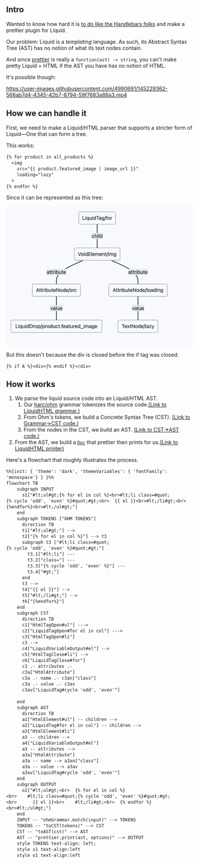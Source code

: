 ## Intro

Wanted to know how hard it is [to do like the Handlebars folks](https://prettier.io/blog/2021/05/09/2.3.0.html#:~:text=The%20feature%20is,under%20the%20hood.) and make a prettier plugin for Liquid.

Our problem: Liquid is a _templating_ language. As such, its Abstract Syntax Tree (AST) has no notion of what its text nodes contain.

And since [prettier](https://prettier.io/) is really a `function(ast) -> string`, you can't make pretty Liquid + HTML if the AST you have has no notion of HTML.

It's possible though:

https://user-images.githubusercontent.com/4990691/145229362-568ab7d4-4345-42b7-8794-59f7683a88a3.mp4

## How we can handle it

First, we need to make a Liquid/HTML parser that supports a stricter form of Liquid—One that can form a tree.

This works:

```liquid
{% for product in all_products %}
  <img
    src="{{ product.featured_image | image_url }}"
    loading="lazy"
  >
{% endfor %}
```

Since it can be represented as this tree:

![docs/liquid-html-tree.png](docs/liquid-html-tree.png)

But this doesn't because the div is closed before the if tag was closed:

```liquid
{% if A %}<div>{% endif %}</div>
```

## How it works

1. We parse the liquid source code into an Liquid/HTML AST.
   1. Our [harc/ohm](https://github.com/harc/ohm) grammar tokenizes the source code.[(Link to LiquidHTML grammar.)](grammar/liquid-html.ohm)
   2. From Ohm's tokens, we build a Concrete Syntax Tree (CST). [(Link to Grammar->CST code.)](src/parsers/cst.ts)
   3. From the nodes in the CST, we build an AST. [(Link to CST->AST code.)](src/parsers/ast.ts)
2. From the AST, we build a [`Doc`](https://github.com/prettier/prettier/blob/main/commands.md#prettiers-intermediate-representation-doc) that prettier then prints for us.[(Link to LiquidHTML printer)](src/printers/printer-liquid-html.ts)

Here's a flowchart that roughly illustrates the process.

```mermaid
%%{init: { 'theme': 'dark', 'themeVariables': { 'fontFamily': 'monospace'} } }%%
flowchart TB
    subgraph INPUT
      s1["#lt;ul#gt;{% for el in col %}<br>#lt;li class=#quot;{% cycle 'odd', 'even' %}#quot;#gt;<br>  {{ el }}<br>#lt;/li#gt;<br>{%endfor%}<br>#lt;/ul#gt;"]
    end
    subgraph TOKENS ["OHM TOKENS"]
      direction TB
      t1["#lt;ul#gt;"] -->
      t2["{% for el in col %}"] --> t3
      subgraph t3 ["#lt;li class=#quot;{% cycle 'odd', 'even' %}#quot;#gt;"]
        t3.1["#lt;li"] ---
        t3.2["class="] ---
        t3.3["{% cycle 'odd', 'even' %}"] ---
        t3.4["#gt;"]
      end
      t3 -->
      t4["{{ el }}"] -->
      t5["#lt;/li#gt;"] -->
      t6["{%endfor%}"]
    end
    subgraph CST
      direction TB
      c1["HtmlTagOpen#ul"] --->
      c2["LiquidTagOpen#for el in col"] --->
      c3["HtmlTagOpen#li"]
      c3 -->
      c4["LiquidVariableOutput#el"] -->
      c5["HtmlTagClose#li"] -->
      c6["LiquidTagClose#for"]
      c3 .- attributes .-
      c3a["HtmlAttribute"]
      c3a .- name .- c3an["class"]
      c3a .- value .- c3av
      c3av["LiquidTag#cycle 'odd', 'even'"]

    end
    subgraph AST
      direction TB
      a1["HtmlElement#ul"] -- children -->
      a2["LiquidTag#for el in col"] -- children -->
      a3["HtmlElement#li"]
      a3 -- children -->
      a4["LiquidVariableOutput#el"]
      a3 -- attributes -->
      a3a["HtmlAttribute"]
      a3a -- name --> a3an["class"]
      a3a -- value --> a3av
      a3av["LiquidTag#cycle 'odd', 'even'"]
    end
    subgraph OUTPUT
      o1["#lt;ul#gt;<br>  {% for el in col %}<br>    #lt;li class=#quot;{% cycle 'odd', 'even' %}#quot;#gt;<br>      {{ el }}<br>    #lt;/li#gt;<br>  {% endfor %}<br>#lt;/ul#gt;"]
    end
    INPUT -- "ohmGrammar.match(input)" --> TOKENS
    TOKENS -- "toCST(tokens)" --> CST
    CST -- "toAST(cst)" --> AST
    AST -- "prettier.print(ast, options)" --> OUTPUT
    style TOKENS text-align: left;
    style s1 text-align:left
    style o1 text-align:left
```


